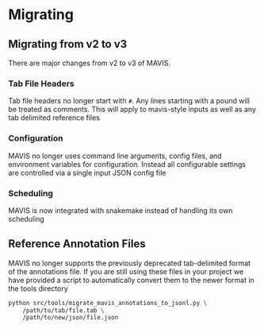 # Migrating

## Migrating from v2 to v3

There are major changes from v2 to v3 of MAVIS.

### Tab File Headers

Tab file headers no longer start with `#`. Any lines starting with a pound will be treated
as comments. This will apply to mavis-style inputs as well as any tab delimited
reference files

### Configuration

MAVIS no longer uses command line arguments, config files, and environment variables for
configuration. Instead all configurable settings are controlled via a single input JSON
config file

### Scheduling

MAVIS is now integrated with snakemake instead of handling its own scheduling

## Reference Annotation Files

MAVIS no longer supports the previously deprecated tab-delimited format of the annotations file. If you are still using these files in your project we have provided a script to automatically convert them to the newer format in the tools directory

```bash
python src/tools/migrate_mavis_annotations_to_jsonl.py \
    /path/to/tab/file.tab \
    /path/to/new/json/file.json
```
